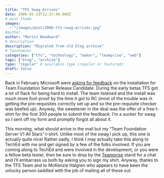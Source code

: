 ```yaml
---
title: "TFS Swag Arrives"
date: 2006-05-23T12:37:40.000Z
# post thumb
images:
  - "/images/post/2006-tfs-swag-arrives.jpg"
#author
author: "Martin Woodward"
# description
description: "Migrated from old blog archive"
# Taxonomies
categories: ["tfs", "technology", "maker", "teamprise", "web"]
tags: ["blog", "archive"]
type: "regular" # available type (regular or featured)
draft: false
---
```


[](http://www.woodwardweb.com/blog/CIMG3334.JPG)Back in February Microsoft were [asking for feedback](http://blogs.msdn.com/robcaron/archive/2006/02/17/534416.aspx) on the installation for Team Foundation Server Release Candidate. During the early betas TFS got a lot of flack for being hard to install. The team listened and the install was much more fool-proof by the time it got to RC (most of the trouble was in getting the pre-requisites correctly set up and so the pre-requisite checker was beefed up). Anyway, the sweetener in the deal was the offer of a free t-shirt for the first 300 people to submit the feedback. I’m a sucker for swag so I sent off my form and promptly forgot all about it.

This morning, what should arrive in the mail but my “Team Foundation Server V1 All Stars” t-shirt. Unlike most of the swag I pick up, this one is actually quite nice! Rather sadly, I think I may actually take this along to TechEd with me and get signed by a few of the folks involved. If you are coming along to TechEd and were involved in the development, or you were a fellow beta tester, then be sure to drop by the [Teamprise](http://www.teamprise.com/) stand for a chat and I’ll embarrass us both by asking you to sign my shirt. Anyway, thanks to the TFS Team and to McKenzie Halgren who appears to have been the unlucky person saddled with the job of mailing all of these out.
